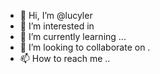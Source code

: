 - 👋 Hi, I’m @lucyler 
- 👀 I’m interested in 
- 🌱 I’m currently learning ...
- 💞️ I’m looking to collaborate on .
- 📫 How to reach me ..

<!---
lucyler/lucyler is a ✨ special ✨ repository because its `README.md` (this file) appears on your GitHub profile.
You can click the Preview link to take a look at your changes.
--->
